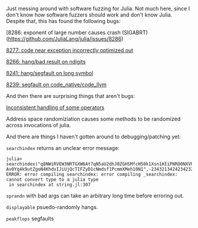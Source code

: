 Just messing around with software fuzzing for Julia. Not much here, since I don't know how software fuzzers should work and don't know Julia. Despite that, this has found the following bugs:


[8286: exponent of large number causes crash \(SIGABRT\)(https://github.com/JuliaLang/julia/issues/8286)

[8277: code near exception incorrectly optimized out](https://github.com/JuliaLang/julia/issues/8277)

[8266: hang/bad result on ndigits](https://github.com/JuliaLang/julia/pull/8266)

[8241: hang/segfault on long symbol](https://github.com/JuliaLang/julia/pull/8241)

[8239: segfault on code_native/code_llvm](https://github.com/JuliaLang/julia/pull/8239)

And then there are surprising things that aren't bugs:

[Inconsistent handling of some operators](https://groups.google.com/forum/#!topic/julia-users/ljQ-nHpXitU)

Address space randomiziation causes some methods to be randomized across invocations of julia.

And there are things I haven't gotten around to debugging/patching yet:

`searchindex` returns an unclear error message: 
~~~
julia> searchindex("q8NWiRVEW3NRTGXW6At7qN5aU2dhJ0ZGHSMfcH50k1Xsn1HIiPNRO0NXVhafnLkEd55","wKPx3QydhlLKz3fZQK3fCVhl6ZwMoFDq18ti1Ozcswi\
Av0Yq4k9utZgoN4KhdvIJiUjQcTIFZyD1cNmdsf1PcmmXMeh10N1",-234321342423423234534534543)
ERROR: error compiling searchindex: error compiling _searchindex: cannot convert type to a julia type
 in searchindex at string.jl:307
~~~

`sprandn` with bad args can take an arbitrary long time before erroring out.

`displayable` psuedo-randomly hangs.

`peakflops` segfaults


